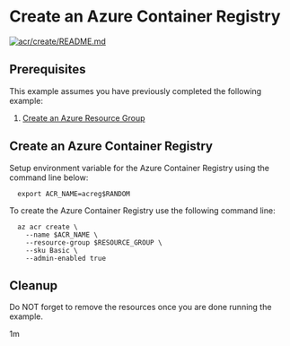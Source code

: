 
# Create an Azure Container Registry

[![acr/create/README.md](https://github.com/Azure-Samples/java-on-azure-examples/actions/workflows/acr_create_README_md.yml/badge.svg)](https://github.com/Azure-Samples/java-on-azure-examples/actions/workflows/acr_create_README_md.yml)

## Prerequisites

<!-- workflow.run()
  if [[ -z $REGION ]]; then
    export REGION=westus
  fi

  -->
<!-- workflow.cron(0 19 * * 5) -->
<!-- workflow.include(../../group/create/README.md) -->

This example assumes you have previously completed the following example:

1. [Create an Azure Resource Group](../../group/create/README.md)

## Create an Azure Container Registry

Setup environment variable for the Azure Container Registry using the command
line below:

<!-- workflow.skip() -->
```shell
  export ACR_NAME=acreg$RANDOM
```

<!-- workflow.run()
  if [[ -z $ACR_NAME ]]; then
    export ACR_NAME=acreg$RANDOM
  fi

  -->

To create the Azure Container Registry use the following command line:

```shell
  az acr create \
    --name $ACR_NAME \
    --resource-group $RESOURCE_GROUP \
    --sku Basic \
    --admin-enabled true
```

<!-- workflow.directOnly()
  export RESULT=$(az acr show --name $ACR_NAME --resource-group $RESOURCE_GROUP --output tsv --query provisioningState)
  az group delete --name $RESOURCE_GROUP --yes || true
  if [[ "$RESULT" != Succeeded ]]; then
    echo "Azure Container Registry $ACR_NAME was not provisioned properly"
    exit 1
  fi

  -->

## Cleanup

Do NOT forget to remove the resources once you are done running the example.

1m
